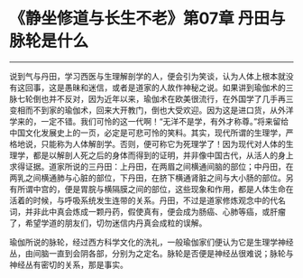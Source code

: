 # 《静坐修道与长生不老》第07章 丹田与脉轮是什么

------

说到气与丹田，学习西医与生理解剖学的人，便会引为笑谈，认为人体上根本就没有这回事，这是愚昧和迷信，或者是道家的人故作神秘之说。如果讲到瑜伽术的三脉七轮倒也并不反对，因为近年以来，瑜伽术在欧美很流行，在外国学了几手再三变相而不到家的瑜伽术，回来大开教门，倒也大受欢迎。因为这是进口货，从外洋学来的，一定不错。我们可怜的这一代啊！“无洋不是学，有外才称尊。”将来留给中国文化发展史上的一页，必定是可悲可怜的笑料。其实，现代所谓的生理学，严格地说，只能称为人体解剖学。否则，便可称它为死理学了！因为现代对人体的生理学，都是以解剖人死之后的身体而得到的证明，并非像中国古代，从活人的身上求得证据。道家所说的三丹田：上丹田，在两眉之间横通间脑的部位；中丹田，在两乳之间横通肺与心脏的部位，下丹田，在脐下横通肾脏之间与大小肠的部位。另有所谓中宫的，便是胃脘与横隔膜之间的部位，这些现象和作用，都是人体生命在活着的时候，与呼吸系统发生连带的关系。丹田，不过是道家修炼观念中的代名词，并非此中真会炼成一颗丹药，假使真有，便会成为肠癌、心肺等癌，或肝瘤了，希望学道的朋友们，切勿迷信内丹真会成粒的误解。

瑜伽所说的脉轮，经过西方科学文化的洗礼，一般瑜伽家们便认为它是生理学神经丛，由间脑一直到会阴各部，分别为之定名。脉轮是否便是神经丛很难说；脉轮与神经丛有密切的关系，那是事实。